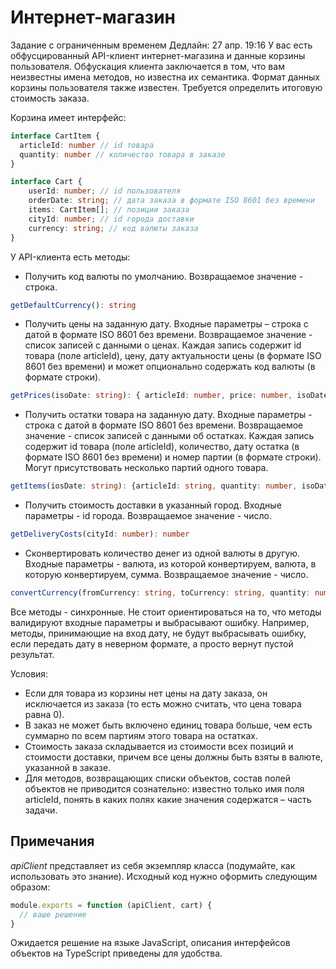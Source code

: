 # Интернет-магазин
Задание с ограниченным временем
Дедлайн: 27 апр. 19:16
У вас есть обфусцированный API-клиент интернет-магазина и данные корзины пользователя. Обфускация клиента заключается в том, что вам неизвестны имена методов, но известна их семантика. Формат данных корзины пользователя также известен. Требуется определить итоговую стоимость заказа.

Корзина имеет интерфейс:

```typescript
interface CartItem {
  articleId: number // id товара
  quantity: number // количество товара в заказе
}

interface Cart {
    userId: number; // id пользователя
    orderDate: string; // дата заказа в формате ISO 8601 без времени
    items: CartItem[]; // позиции заказа
    cityId: number; // id города доставки
    currency: string; // код валюты заказа
}
```
У API-клиента есть методы:

- Получить код валюты по умолчанию. Возвращаемое значение - строка.
```ts
getDefaultCurrency(): string
```
- Получить цены на заданную дату. Входные параметры – строка с датой в формате ISO 8601 без времени. Возвращаемое значение - список записей с данными о ценах. Каждая запись содержит id товара (поле articleId), цену, дату актуальности цены (в формате ISO 8601 без времени) и может опционально содержать код валюты (в формате строки).
```ts
getPrices(isoDate: string): { articleId: number, price: number, isoDate: string, currency?: string }[]
```
- Получить остатки товара на заданную дату. Входные параметры - строка с датой в формате ISO 8601 без времени. Возвращаемое значение - список записей с данными об остатках. Каждая запись содержит id товара (поле articleId), количество, дату остатка (в формате ISO 8601 без времени) и номер партии (в формате строки). Могут присутствовать несколько партий одного товара.
```ts
getItems(iosDate: string): {articleId: string, quantity: number, isoDate: string, lot: number}[]
```
- Получить стоимость доставки в указанный город. Входные параметры - id города. Возвращаемое значение - число.
```ts
getDeliveryCosts(cityId: number): number
```
- Сконвертировать количество денег из одной валюты в другую. Входные параметры - валюта, из которой конвертируем, валюта, в которую конвертируем, сумма. Возвращаемое значение - число.
```typescript
convertCurrency(fromCurrency: string, toCurrency: string, quantity: number): number
```
Все методы - синхронные. Не стоит ориентироваться на то, что методы валидируют входные параметры и выбрасывают ошибку. Например, методы, принимающие на вход дату, не будут выбрасывать ошибку, если передать дату в неверном формате, а просто вернут пустой результат.

Условия:

- Если для товара из корзины нет цены на дату заказа, он исключается из заказа (то есть можно считать, что цена товара равна 0).
- В заказ не может быть включено единиц товара больше, чем есть суммарно по всем партиям этого товара на остатках.
- Стоимость заказа складывается из стоимости всех позиций и стоимости доставки, причем все цены должны быть взяты в валюте, указанной в заказе.
- Для методов, возвращающих списки объектов, состав полей объектов не приводится сознательно: известно только имя поля articleId, понять в каких полях какие значения содержатся – часть задачи.

## Примечания
*apiClient* представляет из себя экземпляр класса (подумайте, как использовать это знание). Исходный код нужно оформить следующим образом:

```js
module.exports = function (apiClient, cart) {  
  // ваше решение
}
```
Ожидается решение на языке JavaScript, описания интерфейсов объектов на TypeScript приведены для удобства.
